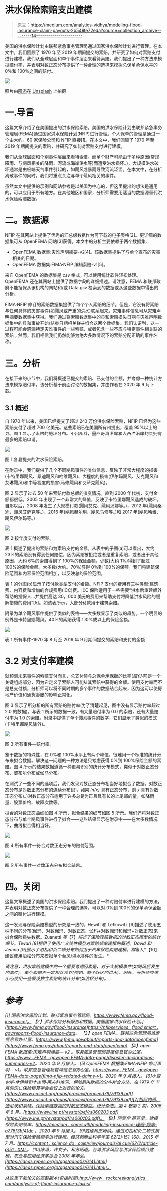 # 洪水保险索赔支出建模

> 原文：<https://medium.com/analytics-vidhya/modeling-flood-insurance-claim-payouts-2b549fe72eda?source=collection_archive---------14----------------------->

美国的洪水保险计划由联邦紧急事务管理局通过国家洪水保险计划进行管理。在本文中，我们回顾了 1970 年至 2019 年期间提交的索赔，并研究了如何对索赔支付进行建模。我们从全球层面和单个事件层面来看待索赔。我们提出了一种方法来模拟赔付率，并表明对数正态分布提供了一种合理的选择来模拟总保单承保水平的 0%和 100%之间的赔付。

![](img/495f55b0a91019b3e0482fcb28c324a8.png)

照片由[阮杰](https://unsplash.com/@kietbeo778?utm_source=medium&utm_medium=referral)在 [Unsplash](https://unsplash.com?utm_source=medium&utm_medium=referral) 上拍摄

# 一.导言

这篇文章介绍了在美国提出的洪水保险索赔。美国的洪水保险计划由联邦紧急事务管理局(FEMA)通过国家洪水保险计划(NFIP)进行管理。个人保单的管理是通过一个由大约。60 家保险公司和 NFIP 直接[1]。在本文中，我们回顾了 1970 年至 2019 年期间提交的索赔，并研究了如何对索赔支付进行建模。

我们从全球层面和个别事件层面来看待索赔。而单个财产可能由于多种原因(常规降雨、与飓风相关的降雨、河流或海岸洪水等)而遭受洪水损坏。)，大规模洪水破坏通常是由极端天气事件引起的，如飓风或暴雨导致河流泛滥。在本文中，在分析离散事件的同时，我们将重点关注与单个飓风相关的事件。

虽然本文中提供的示例和网站参考是以美国为中心的，但这里提出的想法是通用的，可以应用于所有地方。在其他地区和国家，分析师需要用适当的数据源替代洪水保险索赔数据。

# 二。数据源

NFIP 在其网站上提供了优秀的汇总级数据作为可下载的电子表格[2]。更详细的数据集可从 OpenFEMA 网站[3]获得。本文中的分析主要依赖于两个数据集:

*   OpenFEMA 数据集:灾难声明摘要-v2[4]。该数据集提供了与单个宣布的灾害相关的日期。
*   OpenFEMA 数据集:FIMA·NFIP 编辑索赔-v1[5]。

来自 OpenFEMA 的数据集是 *csv* 格式，可以使用统计软件轻松处理。OpenFEMA 还在其网站上提供了数据字段的详细描述。请注意，FEMA 和联邦政府不能担保从该机构的网站和/或 Data.gov 检索到的数据或从这些数据中得出的分析。

FIMA·NFIP 修订的索赔数据集提供了每个个人索赔的细节。但是，它没有将索赔与任何具体的灾害事件(如飓风或严重的洪水)联系起来。灾难事件信息可从灾难声明摘要数据集中获得。我们通过将索赔数据集中的县和索赔损失日期与灾难声明数据集中的县和事故开始/结束日期相关联来组合这两个数据集。我们认识到，这一过程可能会遗漏特定灾难事件的一些索赔，或者包含一些不应与特定事件相关联的索赔；然而，我们相信我们仍然能够为绝大多数情况下的索赔分配正确的事件名称。

# 三。分析

在接下来的小节中，我们将概述已提交的索赔、已支付的金额，并考虑一种统计方法来模拟赔付率。该分析基于前面讨论的数据集，并由作者在 2020 年 9 月下载。

## 3.1 概述

自 1970 年以来，美国已经提交了超过 240 万份洪水保险索赔，NFIP 已经为这些索赔支付了超过 700 亿美元。这些索赔已在美国所有州提出，覆盖 95%以上的县。图 1 显示了索赔的地理分布。不出所料，墨西哥湾沿岸和大西洋沿岸的县拥有最多的索赔申请。

![](img/bf13f224c9f0a83991dad1768dedeb3b.png)

图 1:各县提交的洪水保险索赔。

在附录中，我们提供了几个不同飓风事件的类似信息，反映了非常大程度的损害(卡特里娜飓风、桑迪飓风和哈维飓风)、大程度的损害(伊尔玛飓风、艾克飓风和艾琳飓风)和中等程度的损害(马修飓风和艾萨克飓风)。

图 2 显示了过去 50 年来索赔付款总额的演变情况。直到 2000 年代初，支付金额都很低。2005 年出现了一个非常大的峰值，反映了卡特里娜飓风造成的破坏。自那以后，2008 年发生了大规模付款(飓风艾克、飓风汉娜等。)，2012 年(飓风桑迪，飓风艾萨克等。)，2016 年(飓风赫尔明，飓风马修等。)和 2017 年(飓风哈维、飓风伊尔玛等。)

![](img/8206c3398a46eb9807790d9c9a79e22e.png)

图 2:按年度支付的索赔。

表 1 概述了提出的索赔和为索赔支付的金额。从表中的子图(a)可以看出，大约 23%的索赔没有得到任何赔偿，因为索赔被拒绝或者是重复索赔，或者出于其他原因，大约 6%的索赔得到了 100%的保险金额，少数(大约 1%)得到了超过 100%的保险金额。大多数(大约。70%)获得 0%到 100%的保额。我们将建筑保险范围和内容保险范围相加，以反映总的保险范围。

表 1 的分图(b)显示了按付款类型支付的金额。NFIP 支付的费用有三种类型:建筑费、内容费和增加的合规费用(ICC)费。ICC 保险适用于一些需要“洪水后重建额外帮助的投保人…并提供高达 30，000 美元的费用来帮助支付将降低洪水风险的缓解措施的费用”[5]。如该表所示，大部分付款用于建筑索赔。

附录为单个飓风事件提供了类似的表格——大多数显示了类似的趋势。一个明显的例外是卡特里娜飓风。40%的索赔获得 100%或以上的保险金额。

![](img/5f083e855a7bd8950222431a3d87b97e.png)

表 1:所有事件-1970 年 8 月至 2019 年 9 月期间提交的索赔和支付的金额

# 3.2 对支付率建模

就预测未来事件的索赔支付而言，总支付额与总保单承保额的比率(*赔付率*)是一个关键组成部分，因为它定义了索赔人可能从其索赔中获得的金额。使用支付率而不是总支付额，分析师可以将不同时期的多个事件的数据结合起来，因为这可以使房地产价值和通货膨胀的影响正常化。

图 3 显示了所分析的所有索赔的赔付率(为了清楚起见，图中没有显示赔付率超过 2.0 的数据)。与表 1 所示的数据一致，有大量赔付率为 0.0 的索赔，还有大量赔付率为 1.0 的索赔。附录中提供了单个飓风事件的数字，它们显示了类似的模式(卡特里娜飓风除外)。

![](img/fd04f7dfa5f0a6ef488846ad1cc3e387.png)

图 3:所有事件—赔付率。

鉴于数据的特殊性，在 0%和 100%水平上有两个峰值，很难用一个标准的统计分布来拟合数据。解决这一问题的一种方法是只考虑获得 0%到 100%保险金额的索赔。图 4 所示的结果数据遵循一种更易识别的统计分布模式，类似于对数正态分布、威布尔分布或伽马分布。

在测试了一些不同的选项后，我们发现对数正态分布相当好地拟合了数据。对数正态分布是对数正态分布的连续分布(即，如果 *ln(x)* 具有正态分布，则 *x* 具有对数正态分布)。)对数正态分布适用于许多总是为正且具有长的上尾部的量，如降雨量、股票价格、故障次数等。

拟合的对数正态曲线如图 4 所示，拟合结果的细节如图 5 所示。我们还将对数正态分布与单个飓风事件进行了拟合——这些结果显示在附录中——在大多数情况下，曲线拟合得相当好。

![](img/b000e7e535d25f5fd51979dc40b96e22.png)

图 4:所有事件—符合对数正态分布的赔付范围。

![](img/a020b23be0255c6885f996aab0f88799.png)

图 5:所有事件—对数正态分布拟合结果。

# 四。关闭

这篇文章概述了美国的洪水保险索赔。我们提出了一种对赔付率进行建模的方法，并表明对数正态分布提供了一种合理的选择，可以对 0%到 100%的保单承保金额之间的赔付进行建模。

这一发现与保险索赔模型的研究是一致的。Hewitt 和 Lefkowitz [6]描述了使用五种不同的分布(伽玛、对数伽玛、对数正态、伽玛+对数伽玛和伽玛+对数正态)来拟合保险损失数据。Zuanetti *等*【7】*描述了保险理赔数据的对数正态模型的统计细节。Tiwari [8]提供了使用广义线性模型对索赔频率建模的概述。David 和 Jemna [9]展示了泊松和负二项分布如何用于汽车保险索赔建模。常*等人*【10】建议使用泊松分布来模拟单个台风/洪水事件的发生。*

*请注意，洪水索赔建模中的一个重要考虑因素是，对于大规模事件(如飓风后发生的事件)，单个索赔不一定相互独立(例如，整个社区的洪水)。因此，分析师应该小心使用一些假设独立索赔的统计分布(如泊松分布)。*

# *参考*

*[1] *国家洪水保险计划*。联邦紧急事务管理局。https://www.fema.gov/flood-insurance[。
【2】*洪水保险分析报告和数据*。美国国家洪水保险计划。](https://www.fema.gov/flood-insurance)[https://nfipservices . flood smart . gov/reports-flood-insurance-data](https://nfipservices.floodsmart.gov/reports-flood-insurance-data)。
【3】*open FEMA*。联邦应急管理局首席信息官办公室。[https://www.fema.gov/about/reports-and-data/openfema](https://www.fema.gov/about/reports-and-data/openfema)
【4】*open FEMA 数据集:灾难声明摘要— v2* 。联邦应急管理局首席信息官办公室。[https://www . FEMA . gov/open FEMA-data-page/disaster-declarations-summaries-v2](https://www.fema.gov/openfema-data-page/disaster-declarations-summaries-v2)。2020 年 9 月接入。
[5] OpenFEMA 数据集:FIMA·NFIP 修订声明— v1。联邦应急管理局首席信息官办公室。[https://www . FEMA . gov/open FEMA-data-page/fima-nfip-redated-claims-v1](https://www.fema.gov/openfema-data-page/fima-nfip-redacted-claims-v1)。2020 年 9 月接入。
[6]小查尔斯·休伊特和本杰明·莱夫科维茨。*保险损失数据的分布拟合方法*。在 1979 年 11 月的伤亡保险精算学会会议上发表的论文。[https://www.casact.org/pubs/proceed/proceed79/79139.pdf](https://www.casact.org/pubs/proceed/proceed79/79139.pdf)[7]祖阿内蒂、迪尼茨和莱特。保险索赔数据的对数正态模型。统计杂志。第 4 卷第 2 期，2006 年 6 月。[https://www.ine.pt/revstat/pdf/rs060203.pdf](https://www.ine.pt/revstat/pdf/rs060203.pdf)。
【8】阿贾伊·蒂瓦里。*建模保险索赔频率*。[https://medium . com/swlh/modeling-insurance-理赔-频率-a776f3bf41dc](/swlh/modeling-insurance-claim-frequency-a776f3bf41dc) 。2020 年 9 月接入。
[9]戴维和杰姆纳。*通过泊松和负二项式模型对汽车保险索赔频率进行建模*。经济和商业科学年鉴 62(2):151–168。2015 年 7 月。[https://content . science do . com/view/journals/ai cue/62/2/article-p151 . XML](https://content.sciendo.com/view/journals/aicue/62/2/article-p151.xml)。
[10]陈清，许文子，和苏明道。*台湾洪水风险与洪水保险项目建模*。农业与应用经济学协会 2008 年年会。[https://ideas.repec.org/p/ags/aaea08/6141.html](https://ideas.repec.org/p/ags/aaea08/6141.html)。*

*从这里下载论文的完整副本(包括附录):[http://www . rockcreekanalytics . com/analysis-of-flood-insurance-claims/](http://www.rockcreekanalytics.com/analysis-of-flood-insurance-claims/)*